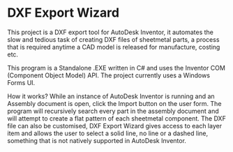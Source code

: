 # DXF Export Wizard
This project is a DXF export tool for AutoDesk Inventor, it automates the slow and tedious task of creating DXF files of sheetmetal parts, a process that is required anytime a CAD model is released for manufacture, costing etc.

This program is a Standalone .EXE written in C# and uses the Inventor COM (Component Object Model) API. The project currently uses a Windows Forms UI.

How it works?
While an instance of AutoDesk Inventor is running and an Assembly document is open, click the Import button on the user form. The program will recursively search every part in the assembly document and will attempt to create a flat pattern of each sheetmetal component. The DXF file can also be customised, DXF Export Wizard gives access to each layer item and allows the user to select a solid line, no line or a dashed line, something that is not natively supported in AutoDesk Inventor. 
